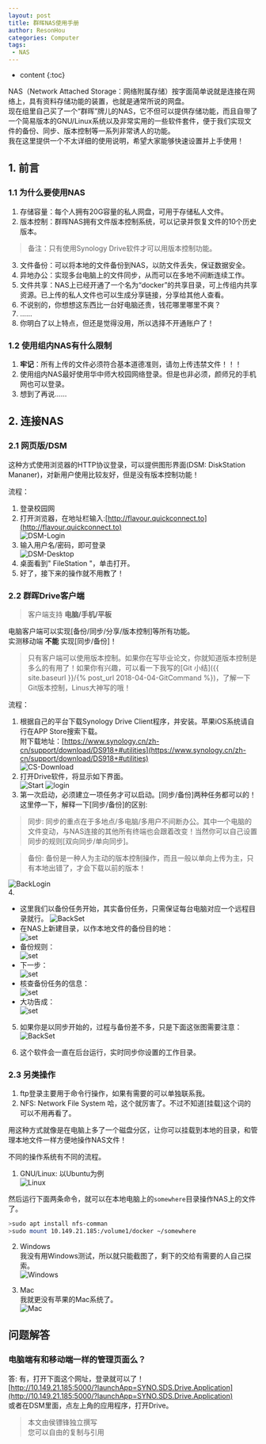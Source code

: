```yaml
---
layout: post
title: 群晖NAS使用手册
author: ResonHou
categories: Computer
tags:
 - NAS
---
```


* content
{:toc}

NAS（Network Attached Storage：网络附属存储）按字面简单说就是连接在网络上，具有资料存储功能的装置，也就是通常所说的网盘。  
现在组里自己买了一个“群晖”牌儿的NAS，它不但可以提供存储功能，而且自带了一个简易版本的GNU/Linux系统以及非常实用的一些软件套件，便于我们实现文件的备份、同步、版本控制等一系列非常诱人的功能。  
我在这里提供一个不太详细的使用说明，希望大家能够快速设置并上手使用！

<!-- more -->

## 1. 前言

### 1.1 为什么要使用NAS

1. 存储容量：每个人拥有20G容量的私人网盘，可用于存储私人文件。  
2. 版本控制：群晖NAS拥有文件版本控制系统，可以记录并恢复文件的10个历史版本。    
> 备注：只有使用Synology Drive软件才可以用版本控制功能。

3. 文件备份：可以将本地的文件备份到NAS，以防文件丢失，保证数据安全。
4. 异地办公：实现多台电脑上的文件同步，从而可以在多地不间断连续工作。
5. 文件共享：NAS上已经开通了一个名为“docker”的共享目录，可上传组内共享资源。已上传的私人文件也可以生成分享链接，分享给其他人查看。
6. 不说别的，你想想这东西比一台好电脑还贵，钱花哪里哪里不爽？
7. ……
10. 你明白了以上特点，但还是觉得没用，所以选择不开通账户了！

### 1.2 使用组内NAS有什么限制

1. **牢记**：所有上传的文件必须符合基本道德准则，请勿上传违禁文件！！！
2. 使用组内NAS最好使用华中师大校园网络登录。但是也非必须，颜师兄的手机网也可以登录。
3. 想到了再说……

## 2. 连接NAS
### 2.1 网页版/DSM

这种方式使用浏览器的HTTP协议登录，可以提供图形界面(DSM: DiskStation Mananer)，对新用户使用比较友好，但是没有版本控制功能！

流程：  
1. 登录校园网
2. 打开浏览器，在地址栏输入:[http://flavour.quickconnect.to](http://flavour.quickconnect.to)  
![DSM-Login](http://m.qpic.cn/psb?/V10bBsII4Ez9He/X2HBd4mjVmJd7v.gxBQa0NqXVNZv.9ZFfpyfvVeVRcY!/b/dFIBAAAAAAAA&bo=YgF6AWIBegEDByI!&rf=viewer_4&t=5)
3. 输入用户名/密码，即可登录  
![DSM-Desktop](http://a1.qpic.cn/psb?/V10bBsII4Ez9He/h2WUnRgq6s7143D44iL1VLG8EdGA9gPXURezdU1Gdw8!/m/dMQAAAAAAAAAnull&bo=xgR1AgAAAAADB5c!&rf=photolist&t=5)
4. 桌面看到" FileStation "，单击打开。
5. 好了，接下来的操作就不用教了！

### 2.2 群晖Drive客户端

>客户端支持 **电脑/手机/平板**

电脑客户端可以实现[备份/同步/分享/版本控制]等所有功能。  
实测移动端 **不能** 实现[同步/备份]！  
>只有客户端可以使用版本控制。如果你在写毕业论文，你就知道版本控制是多么的有用了！如果你有兴趣，可以看一下我写的[Git 小结]({{ site.baseurl }}/{% post_url 2018-04-04-GitCommand %})，了解一下Git版本控制，Linus大神写的哦！

流程：  
1. 根据自己的平台下载Synology Drive Client程序，并安装。苹果iOS系统请自行在APP Store搜索下载。  
附下载地址：[https://www.synology.cn/zh-cn/support/download/DS918+#utilities](https://www.synology.cn/zh-cn/support/download/DS918+#utilities)  
![CS-Download](http://m.qpic.cn/psb?/V10bBsII4Ez9He/S4Axssou341dXDyrS8VXYIwcTwwVHasLaPRHjvY.sEI!/b/dDIBAAAAAAAA&bo=jQSmAo0EpgIDCSw!&rf=viewer_4&t=5)
2. 打开Drive软件，将显示如下界面。  
![Start](http://m.qpic.cn/psb?/V10bBsII4Ez9He/Z*nEd5MhZpCtCPljEFzKjgS5AqUI75lQ0vkef2zM*RQ!/b/dDUBAAAAAAAA&bo=pAIXAqQCFwIDCSw!&rf=viewer_4)
![login](http://m.qpic.cn/psb?/V10bBsII4Ez9He/OYR9sQC63WFe.0NrKUAY2wLlmhR3PgC9fCoXzYGZYHk!/b/dFQBAAAAAAAA&bo=pAIXAqQCFwIDCSw!&rf=viewer_4&t=5)
3. 第一次启动，必须建立一项任务才可以启动。[同步/备份]两种任务都可以的！  
这里停一下，解释一下[同步/备份]的区别:
> 同步: 同步的重点在于多地点/多电脑/多用户不间断办公。其中一个电脑的文件变动，与NAS连接的其他所有终端也会跟着改变！当然你可以自己设置同步的规则[双向同步/单向同步]。  

> 备份: 备份是一种人为主动的版本控制操作，而且一般以单向上传为主，只有本地出错了，才会下载以前的版本！

![BackLogin](http://m.qpic.cn/psb?/V10bBsII4Ez9He/*gPTw9k3ytFC.ir9op9DtQEcLwZYui2Axbi1TC5jdAQ!/b/dE4BAAAAAAAA&bo=pAIXAqQCFwIDCSw!&rf=viewer_4&t=5)  
4. 
   * 这里我们以备份任务开始，其实备份任务，只需保证每台电脑对应一个远程目录就行。
![BackSet](http://m.qpic.cn/psb?/V10bBsII4Ez9He/R3Qy*Glw9Sm4B8BZ1DiOa9P4FiwJHng7afhgAh7POi4!/b/dDMBAAAAAAAA&bo=pAIXAqQCFwIDCSw!&rf=viewer_4&t=5)   
   * 在NAS上新建目录，以作本地文件的备份目的地：  
![set](http://m.qpic.cn/psb?/V10bBsII4Ez9He/sgd3NrQck5XQ6qgUzEJKBUCC7R3KudKaxl7UZWwCToE!/b/dFQBAAAAAAAA&bo=pAIXAqQCFwIDCSw!&rf=viewer_4&t=5)   
   * 备份规则：  
![set](http://m.qpic.cn/psb?/V10bBsII4Ez9He/w9z0BFS*MJjOXSJiJh8X8vxV6bw5kOOO0FbLAcmB3qg!/b/dLYAAAAAAAAA&bo=qwI5AqsCOQIDCSw!&rf=viewer_4)  
   * 下一步：  
![set](http://m.qpic.cn/psb?/V10bBsII4Ez9He/Z52wDLreiSiwXcMkjFw8fJgsJF6Y1RcoCTXvy92aWRQ!/b/dDQBAAAAAAAA&bo=pAIXAqQCFwIDCSw!&rf=viewer_4)  
   * 核查备份任务的信息：  
![set](http://m.qpic.cn/psb?/V10bBsII4Ez9He/hiFBPVkIpUfPpEBzt7d835MrQXYab5Rabdg0KsnTB3k!/b/dFYBAAAAAAAA&bo=pAIXAqQCFwIDCSw!&rf=viewer_4&t=5)  
   * 大功告成：  
![set](http://m.qpic.cn/psb?/V10bBsII4Ez9He/hxMyPwYY3FE8v.xEIAeghcPyk4Y8YzC9NiEt*ACrA.A!/b/dLYAAAAAAAAA&bo=oQOTAqEDkwIDCSw!&rf=viewer_4&t=5)  

5. 如果你是以同步开始的，过程与备份差不多，只是下面这张图需要注意：  
![BackSet](http://m.qpic.cn/psb?/V10bBsII4Ez9He/8j6m0Ka1yQ4haSWdyfT*2SWbQRS4J4Mq*DehlLSkawU!/b/dDcBAAAAAAAA&bo=pAIXAqQCFwIDCSw!&rf=viewer_4&t=5)  

6. 这个软件会一直在后台运行，实时同步你设置的工作目录。

### 2.3 另类操作
1. ftp登录主要用于命令行操作，如果有需要的可以单独联系我。
2. NFS: Network File System
哈，这个就厉害了。不过不知道[挂载]这个词的可以不用再看了。

用这种方式就像是在电脑上多了一个磁盘分区，让你可以挂载到本地的目录，和管理本地文件一样方便地操作NAS文件！  

不同的操作系统有不同的流程。
1. GNU/Linux: 以Ubuntu为例  
![Linux](http://m.qpic.cn/psb?/V10bBsII4Ez9He/q9OCfAf28jEOOCDXeaMmmRS7QNcfFyMvbKdpdt.ckqA!/b/dFYBAAAAAAAA&bo=*wKsAP8CrAADByI!&rf=viewer_4&t=5)  

然后运行下面两条命令，就可以在本地电脑上的`somewhere`目录操作NAS上的文件了。
```bash
>sudo apt install nfs-comman
>sudo mount 10.149.21.185:/volume1/docker ~/somewhere
```

2. Windows  
我没有用Windows测试，所以就只能截图了，剩下的交给有需要的人自己探索。  
![Windows](http://m.qpic.cn/psb?/V10bBsII4Ez9He/s8tycQlF0ewq3CRTV7UOBUHazzWY8P9eosXzHWHCk2Y!/b/dLYAAAAAAAAA&bo=DgPjAg4D4wIDByI!&rf=viewer_4&t=5)

3. Mac  
我就更没有苹果的Mac系统了。  
![Mac](http://m.qpic.cn/psb?/V10bBsII4Ez9He/1Sj*WBrGFLttcnH661dirzes1YIX6clUAuJjS4NTY6c!/b/dIQAAAAAAAAA&bo=AQO*AQEDvwEDByI!&rf=viewer_4)


## 问题解答
### 电脑端有和移动端一样的管理页面么？
答: 有，打开下面这个网址，登录就可以了！  
[http://10.149.21.185:5000/?launchApp=SYNO.SDS.Drive.Application](http://10.149.21.185:5000/?launchApp=SYNO.SDS.Drive.Application)  
或者在DSM里面，点左上角的应用程序，打开Drive。



> 本文由侯镖锋独立撰写  
> 您可以自由的复制与引用
